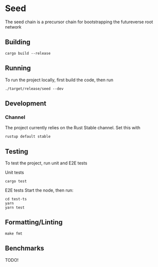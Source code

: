 # Seed

The seed chain is a precursor chain for bootstrapping the futureverse root network

## Building
```
cargo build --release
```

## Running
To run the project locally, first build the code, then run
```shell
./target/release/seed --dev
```

## Development

### Channel
The project currently relies on the Rust Stable channel. Set this with
```shell
rustup default stable
```

## Testing
To test the project, run unit and E2E tests

Unit tests
```shell 
cargo test
```
E2E tests
Start the node, then run:

```shell
cd test-ts
yarn
yarn test
```

## Formatting/Linting
```
make fmt
```
## Benchmarks
TODO!
